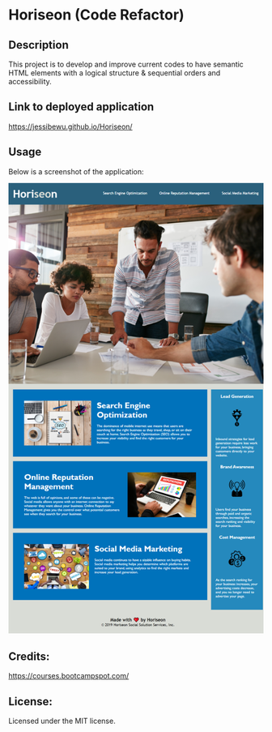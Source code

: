 # Horiseon (Code Refactor)

## Description 
This project is to develop and improve current codes to have semantic HTML elements with a logical structure & sequential orders and accessibility. 

## Link to deployed application 
https://jessibewu.github.io/Horiseon/

## Usage 
Below is a screenshot of the application: 

![alt text](./assets/images/screenshot.png) 

## Credits: 
https://courses.bootcampspot.com/

## License: 
Licensed under the MIT license.
